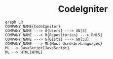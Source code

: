 <h1 align="center">CodeIgniter</h1>

```mermaid
graph LR
COMPANY_NAME{CodeIgniter}
COMPANY_NAME ---> U{Users} ---> UN[3]
COMPANY_NAME ---> R{Repositories} ---> RN[5]
COMPANY_NAME ---> G{Gists} ---> GN[53]
COMPANY_NAME ---> ML{Most Used<br>Languages}
ML --> JavaScript[JavaScript]
ML --> HTML[HTML]
```
